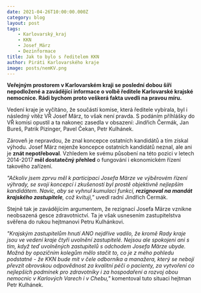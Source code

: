 ```yaml
---
date: 2021-04-26T10:00:00.000Z
category: blog
layout: post
tags:
    - Karlovarský_kraj
    - KKN
    - Josef_März
    - Dezinformace
title: Jak to bylo s ředitelem KKN
author: Piráti Karlovarského kraje
image: posts/nemKV.png
---
```


**Veřejným prostorem v Karlovarském kraji se poslední dobou šíří nepodložené a zavádějící informace o volbě ředitele Karlovarské krajské nemocnice. Rádi bychom proto veškerá fakta uvedli na pravou míru.**

Vedení kraje je vyčítáno, že součástí komise, která ředitele vybírala, byl i následný vítěz VŘ Josef März, to však není pravda. S podáním příhlášky do VŘ komisi opustil a ta nakonec zasedla v obsazení: Jindřich Čermák, Jan Bureš, Patrik Pizinger, Pavel Čekan, Petr Kulhánek.

Zároveň je nepravdou, že znal koncepce ostatních kandidátů a tím získal výhodu. Josef März nejenže koncepce ostatních kandidátů neznal, ale ani je **znát nepotřeboval**. Vzhledem ke svému působení na této pozici v letech 2014-2017 **měl dostatečný přehled** o fungování i ekonomickém řízení takového zařízení. 

*"Ačkoliv jsem zprvu měl k participaci Josefa Märze ve výběrovém řízení výhrady, se svojí koncepcí i zkušeností byl prostě objektivně nejlepším kandidátem. Navíc, aby se vyhnul kumulaci funkcí, **rezignoval na mandát krajského zastupitele**, což kvituji,"* uvedl radní Jindřich Čermák.

Stejně tak je zavádějícím argumentem, že rezignací Josefa Märze vznikne neobsazená gesce zdravotnictví. Ta je však usnesením zastupitelstva svěřena do rukou hejtmanovi Petru Kulhánkovi.

*"Krajským zastupitelům hnutí ANO nejdříve vadilo, že kromě Rady kraje jsou ve vedení kraje čtyři uvolnění zastupitelé. Nejsou ale spokojeni ani s tím, když teď uvolněných zastupitelů s odchodem Josefa Märze ubyde. Možná by opozičním kolegům mělo stačit to, co je z mého pohledu podstatné - že KKN bude mít v čele odborníka a manažera, který se nebojí převzít obrovskou odpovědnost za kvalitní péči o pacienty, za vytvoření co nejlepších podmínek pro zdravotníky i za hospodaření a rozvoj obou nemocnic v Karlových Varech i v Chebu,"* komentoval tuto situaci hejtman Petr Kulhánek.
